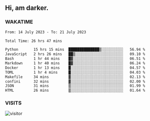 ## Hi, am darker.

### WAKATIME

<!--START_SECTION:waka-->

```txt
From: 14 July 2023 - To: 21 July 2023

Total Time: 26 hrs 47 mins

Python       15 hrs 15 mins  ██████████████▒░░░░░░░░░░   56.94 %
JavaScript   2 hrs 26 mins   ██▒░░░░░░░░░░░░░░░░░░░░░░   09.10 %
Bash         1 hr 44 mins    █▓░░░░░░░░░░░░░░░░░░░░░░░   06.51 %
Markdown     1 hr 40 mins    █▓░░░░░░░░░░░░░░░░░░░░░░░   06.24 %
Docker       1 hr 13 mins    █░░░░░░░░░░░░░░░░░░░░░░░░   04.57 %
TOML         1 hr 4 mins     █░░░░░░░░░░░░░░░░░░░░░░░░   04.03 %
Makefile     34 mins         ▓░░░░░░░░░░░░░░░░░░░░░░░░   02.13 %
confini      32 mins         ▓░░░░░░░░░░░░░░░░░░░░░░░░   02.00 %
JSON         31 mins         ▒░░░░░░░░░░░░░░░░░░░░░░░░   01.99 %
HTML         26 mins         ▒░░░░░░░░░░░░░░░░░░░░░░░░   01.64 %
```

<!--END_SECTION:waka-->

### VISITS
<!-- i should probably build this when i will have some time -->
![visitor](https://profile-counter.glitch.me/sanix-darker/count.svg)
